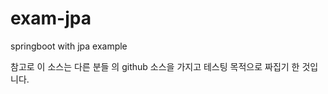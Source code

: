# exam-jpa

springboot with jpa example


참고로 이 소스는 다른 분들 의 github 소스을 가지고 테스팅 목적으로 짜집기 한 것입니다.
 




